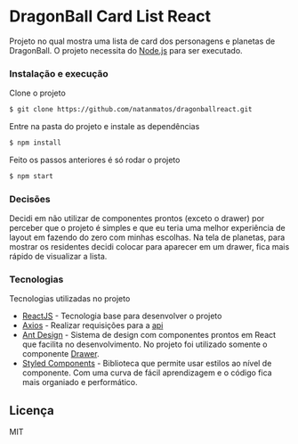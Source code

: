 # DragonBall Card List React

Projeto no qual mostra uma lista de card dos personagens e planetas de DragonBall. O projeto necessita do [Node.js](https://nodejs.org/) para ser executado.

### Instalação e execução

Clone o projeto

```sh
$ git clone https://github.com/natanmatos/dragonballreact.git
```

Entre na pasta do projeto e instale as dependências

```sh
$ npm install
```

Feito os passos anteriores é só rodar o projeto

```sh
$ npm start
```

### Decisões

Decidi em não utilizar de componentes prontos (exceto o drawer) por perceber que o projeto é simples e que eu teria uma melhor experiência de layout em fazendo do zero com minhas escolhas. Na tela de planetas, para mostrar os residentes decidi colocar para aparecer em um drawer, fica mais rápido de visualizar a lista.

### Tecnologias

Tecnologias utilizadas no projeto

- [ReactJS](https://reactjs.org) - Tecnologia base para desenvolver o projeto
- [Axios](https://github.com/axios/axios) - Realizar requisições para a [api](https://dragon-ball-api.herokuapp.com/)
- [Ant Design](https://ant.design) - Sistema de design com componentes prontos em React que facilita no desenvolvimento. No projeto foi utilizado somente o componente [Drawer](https://ant.design/components/drawer).
- [Styled Components](https://styled-components.com/) - Biblioteca que permite usar estilos ao nível de componente. Com uma curva de fácil aprendizagem e o código fica mais organiado e performático.

## Licença

MIT
